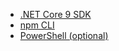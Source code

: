 [comment]: <> (list up any scenario-specific prerequirements the user needs to have installed, to guarantee a successful deployment)
[comment]: <> (typical use case could be a specific Dev Language SDK like .NET 6)
[comment]: <> (don't add any other information, as this is rendered as part of a prereqs element on the webpage)

- [.NET Core 9 SDK](https://dotnet.microsoft.com/en-us/download/dotnet/9.0)
- [npm CLI](https://nodejs.org/)
- [PowerShell (optional)](https://learn.microsoft.com/en-us/powershell/scripting/install/installing-powershell)